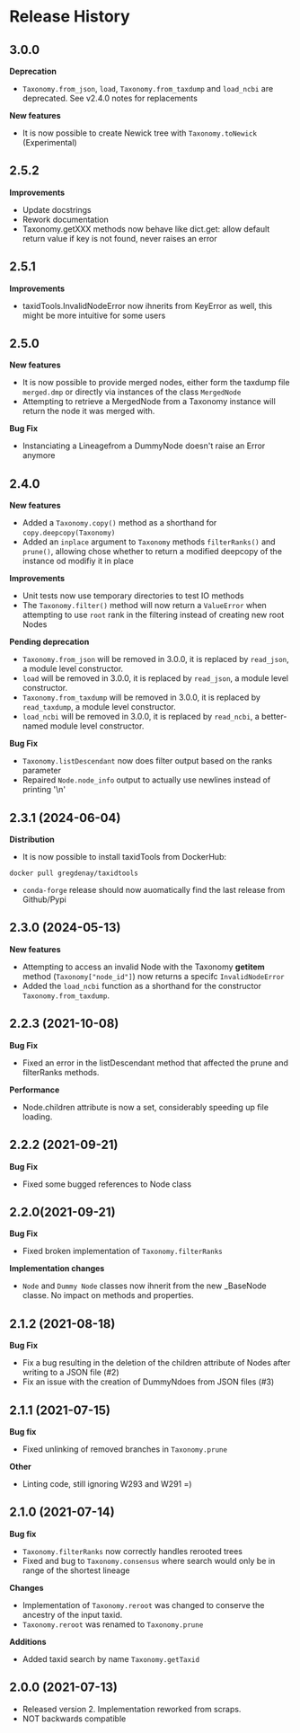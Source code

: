 # Release History

## 3.0.0

**Deprecation**

* `Taxonomy.from_json`, `load`, `Taxonomy.from_taxdump` and `load_ncbi` are deprecated. See v2.4.0 notes for replacements

**New features**

* It is now possible to create Newick tree with `Taxonomy.toNewick` (Experimental)

## 2.5.2

**Improvements**

* Update docstrings
* Rework documentation
* Taxonomy.getXXX methods now behave like dict.get: allow default return value if key is not found, never raises an error

## 2.5.1

**Improvements**

* taxidTools.InvalidNodeError now ihnerits from KeyError as well, this might be more intuitive for some users

## 2.5.0

**New features**

* It is now possible to provide merged nodes, either form the taxdump file `merged.dmp` or directly via instances of the class `MergedNode`
* Attempting to retrieve a MergedNode from a Taxonomy instance will return the node it was merged with.

**Bug Fix**

* Instanciating a Lineagefrom a DummyNode doesn't raise an Error anymore

## 2.4.0

**New features**

* Added a `Taxonomy.copy()` method as a shorthand for `copy.deepcopy(Taxonomy)`
* Added an `inplace` argument to `Taxonomy` methods `filterRanks()` and `prune()`, allowing chose whether to return a modified deepcopy of the instance od modifiy it in place

**Improvements**

* Unit tests now use temporary directories to test IO methods
* The `Taxonomy.filter()` method will now return a `ValueError` when attempting to use `root` rank in the filtering instead of creating new root Nodes

**Pending deprecation**

* `Taxonomy.from_json` will be removed in 3.0.0, it is replaced by `read_json`, a module level constructor.
* `load` will be removed in 3.0.0, it is replaced by `read_json`, a module level constructor.
* `Taxonomy.from_taxdump` will be removed in 3.0.0, it is replaced by `read_taxdump`, a module level constructor.
* `load_ncbi` will be removed in 3.0.0, it is replaced by `read_ncbi`, a better-named module level constructor.

**Bug Fix**

* `Taxonomy.listDescendant` now does filter output based on the ranks parameter
* Repaired `Node.node_info` output to actually use newlines instead of printing '\n'

## 2.3.1 (2024-06-04)

**Distribution**

* It is now possible to install taxidTools from DockerHub:

```
docker pull gregdenay/taxidtools
```

* `conda-forge` release should now auomatically find the last release from Github/Pypi

## 2.3.0 (2024-05-13)

**New features**

* Attempting to access an invalid Node with the Taxonomy __getitem__ method (`Taxonomy["node_id"]`) now returns a specifc `InvalidNodeError`
* Added the `load_ncbi` function as a shorthand for the constructor `Taxonomy.from_taxdump`.

## 2.2.3 (2021-10-08)

**Bug Fix**

* Fixed an error in the listDescendant method that affected the prune and filterRanks methods.

**Performance**

* Node.children attribute is now a set, considerably speeding up file loading.

## 2.2.2 (2021-09-21)

**Bug Fix**

* Fixed some bugged references to Node class

## 2.2.0(2021-09-21)

**Bug Fix**

* Fixed broken implementation of `Taxonomy.filterRanks`

**Implementation changes**

* `Node` and `Dummy Node` classes now ihnerit from the new _BaseNode classe. No impact on methods and properties.

## 2.1.2 (2021-08-18)

**Bug Fix**

* Fix a bug resulting in the deletion of the children attribute of Nodes after writing to a JSON file (#2)
* Fix an issue with the creation of DummyNdoes from JSON files (#3)

## 2.1.1 (2021-07-15)

**Bug fix**

* Fixed unlinking of removed branches in `Taxonomy.prune`

**Other**

* Linting code, still ignoring W293 and W291 =)

## 2.1.0 (2021-07-14)

**Bug fix**

* `Taxonomy.filterRanks` now correctly handles rerooted trees
* Fixed and bug to `Taxonomy.consensus` where search would only be in range of the shortest lineage

**Changes**

* Implementation of `Taxonomy.reroot` was changed to conserve the ancestry of the input taxid.
* `Taxonomy.reroot` was renamed to `Taxonomy.prune`

**Additions**

* Added taxid search by name `Taxonomy.getTaxid`

## 2.0.0 (2021-07-13)

* Released version 2. Implementation reworked from scraps. 
* NOT backwards compatible
